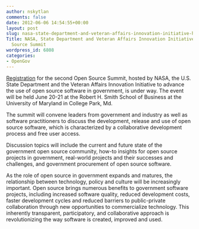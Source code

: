 ```yaml
---
author: nskytlan
comments: false
date: 2012-06-06 14:54:55+00:00
layout: post
slug: nasa-state-department-and-veteran-affairs-innovation-initiative-host-open-source-summit
Title: NASA, State Department and Veteran Affairs Innovation Initiative Host Open
  Source Summit
wordpress_id: 6808
categories:
- OpenGov
---
```


[Registration](http://open.nasa.gov/summit) for the second Open Source Summit, hosted by NASA, the U.S. State Department and the Veteran Affairs Innovation Initiative to advance the use of open source software in government, is under way. The event will be held June 20-21 at the Robert H. Smith School of Business at the University of Maryland in College Park, Md. 

The summit will convene leaders from government and industry as well as software practitioners to discuss the development, release and use of open source software, which is characterized by a collaborative development process and free user access. 

Discussion topics will include the current and future state of the government open source community, how-to insights for open source projects in government, real-world projects and their successes and challenges, and government procurement of open source software. 

As the role of open source in government expands and matures, the relationship between technology, policy and culture will be increasingly important. Open source brings numerous benefits to government software projects, including increased software quality, reduced development costs, faster development cycles and reduced barriers to public-private collaboration through new opportunities to commercialize technology. This inherently transparent, participatory, and collaborative approach is revolutionizing the way software is created, improved and used. 
